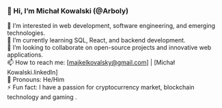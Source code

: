 ### 👋 Hi, I’m Michał Kowalski (@Arboly)  
👀 I’m interested in web development, software engineering, and emerging technologies.  
🌱 I’m currently learning SQL, React, and backend development.  
💞️ I’m looking to collaborate on open-source projects and innovative web applications.  
📫 How to reach me: [majkelkovalsky@gmail.com] | [Michał Kowalski.linkedIn]  
🔹 Pronouns: He/Him  
⚡ Fun fact: I have a passion for cryptocurrency market, blockchain technology and gaming .  


<!---
Arboly/Arboly is a ✨ special ✨ repository because its `README.md` (this file) appears on your GitHub profile.
You can click the Preview link to take a look at your changes.
--->
